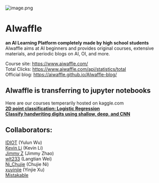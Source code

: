 ![image.png](https://i.loli.net/2020/03/06/GbHBqouLYRN5r4M.png) 
# AIwaffle
**an AI Learning Platform completely made by high school students**  
AIwaffle aims at AI beginners and provides original courses, extensive materials, and periodic blogs on AI, OI, and more.

Course site: https://www.aiwaffle.com/  
Total Clicks: https://www.aiwaffle.com/api/statistics/total  
Official blog: https://aiwaffle.github.io/AIwaffle-blog/

## AIwaffle is transferring to jupyter notebooks
Here are our courses temperarily hosted on kaggle.com  
[**2D point classification: Logistic Regression**](https://www.kaggle.com/idiott/aiwaffle-experimental-course)  
[**Classify handwriting digits using shallow, deep, and CNN**](https://www.kaggle.com/xuyinjiesh/mnist-shallow-deep-and-cnn)  

## Collaborators:
[IDIOT](https://github.com/IDl0T) (Yulun Wu)  
[Kevin Li](https://github.com/AlienKevin) (Kevin Li)  
[Jimmy Z](https://github.com/jimmy-zx) (Jimmy Zhao)  
[wlt233](https://github.com/wlt233) (Langtian Wei)  
[Ni_Chujie](https://github.com/nichujie) (Chujie Ni)  
[xuyinjie](https://github.com/xuyinjiesh) (Yinjie Xu)   
[Mistakable](https://github.com/MistakableQwQ)
